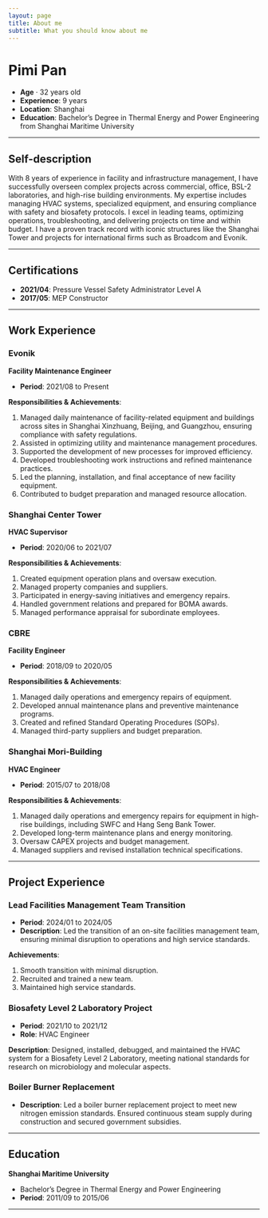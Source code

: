 ```yaml
---
layout: page
title: About me
subtitle: What you should know about me
---
```


# Pimi Pan

- **Age** · 32 years old
- **Experience**: 9 years
- **Location**: Shanghai
- **Education**: Bachelor’s Degree in Thermal Energy and Power Engineering from Shanghai Maritime University

---

## Self-description

With 8 years of experience in facility and infrastructure management, I have successfully overseen complex projects across commercial, office, BSL-2 laboratories, and high-rise building environments. My expertise includes managing HVAC systems, specialized equipment, and ensuring compliance with safety and biosafety protocols. I excel in leading teams, optimizing operations, troubleshooting, and delivering projects on time and within budget. I have a proven track record with iconic structures like the Shanghai Tower and projects for international firms such as Broadcom and Evonik.

---

## Certifications

- **2021/04**: Pressure Vessel Safety Administrator Level A
- **2017/05**: MEP Constructor

---

## Work Experience

### Evonik  
**Facility Maintenance Engineer**  
- **Period**: 2021/08 to Present

**Responsibilities & Achievements**:
1. Managed daily maintenance of facility-related equipment and buildings across sites in Shanghai Xinzhuang, Beijing, and Guangzhou, ensuring compliance with safety regulations.
2. Assisted in optimizing utility and maintenance management procedures.
3. Supported the development of new processes for improved efficiency.
4. Developed troubleshooting work instructions and refined maintenance practices.
5. Led the planning, installation, and final acceptance of new facility equipment.
6. Contributed to budget preparation and managed resource allocation.

### Shanghai Center Tower  
**HVAC Supervisor**  
- **Period**: 2020/06 to 2021/07  

**Responsibilities & Achievements**:
1. Created equipment operation plans and oversaw execution.
2. Managed property companies and suppliers.
3. Participated in energy-saving initiatives and emergency repairs.
4. Handled government relations and prepared for BOMA awards.
5. Managed performance appraisal for subordinate employees.

### CBRE  
**Facility Engineer**  
- **Period**: 2018/09 to 2020/05  

**Responsibilities & Achievements**:
1. Managed daily operations and emergency repairs of equipment.
2. Developed annual maintenance plans and preventive maintenance programs.
3. Created and refined Standard Operating Procedures (SOPs).
4. Managed third-party suppliers and budget preparation.

### Shanghai Mori-Building  
**HVAC Engineer**  
- **Period**: 2015/07 to 2018/08  

**Responsibilities & Achievements**:
1. Managed daily operations and emergency repairs for equipment in high-rise buildings, including SWFC and Hang Seng Bank Tower.
2. Developed long-term maintenance plans and energy monitoring.
3. Oversaw CAPEX projects and budget management.
4. Managed suppliers and revised installation technical specifications.

---

## Project Experience

### Lead Facilities Management Team Transition  
- **Period**: 2024/01 to 2024/05  
- **Description**: Led the transition of an on-site facilities management team, ensuring minimal disruption to operations and high service standards.

**Achievements**:
1. Smooth transition with minimal disruption.
2. Recruited and trained a new team.
3. Maintained high service standards.

### Biosafety Level 2 Laboratory Project  
- **Period**: 2021/10 to 2021/12  
- **Role**: HVAC Engineer  

**Description**: Designed, installed, debugged, and maintained the HVAC system for a Biosafety Level 2 Laboratory, meeting national standards for research on microbiology and molecular aspects.

### Boiler Burner Replacement  
- **Description**: Led a boiler burner replacement project to meet new nitrogen emission standards. Ensured continuous steam supply during construction and secured government subsidies.

---

## Education

**Shanghai Maritime University**  
- Bachelor’s Degree in Thermal Energy and Power Engineering  
- **Period**: 2011/09 to 2015/06

---


